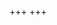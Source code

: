 +++
+++

<script>
    var canvas = document.createElement("canvas")
    var target = document.querySelector("main")

    canvas.width = target.offsetWidth
    canvas.height = target.offsetWidth // make a square

    target.appendChild(canvas)

    // Draw stuff
    var context = canvas.getContext("2d")
    context.beginPath()

    var radius = Math.max(canvas.width / 40, 10)
    var step = 2.4 * radius // distance between centers of two adjacent circles
    var xOffset = step
    var yOffset = step
    var vertices = []
    
    while (yOffset < canvas.height - step) {
        while (xOffset < canvas.width - step) {
            context.moveTo(xOffset + radius, yOffset)
            // context.arc(xOffset, yOffset, radius, 0, 2 * Math.PI, false)
            
            var verticesCount = Math.floor(Math.random() * 7) + 3
            vertices.length = 0 // clear
            
            for (var i = 0 ; i < verticesCount ; i += 1) {
                var angle = Math.random() * 2 * Math.PI
                var y = Math.sin(angle) * radius
                var x = Math.cos(angle) * radius
                
                vertices.push([xOffset + x, yOffset + y, angle])
                
            }
            
            vertices.sort(function (a, b) { return a[2] < b[2] ? -1 : 1 })
            
            context.moveTo(vertices[0][0], vertices[0][1])
            vertices.forEach(function (vertex) {
                context.lineTo(vertex[0], vertex[1])
            })
            context.lineTo(vertices[0][0], vertices[0][1])
            
            xOffset += step
        }

        xOffset = step
        yOffset += step
    }
    
    context.strokeStyle = "#111"
    context.stroke()
</script>
